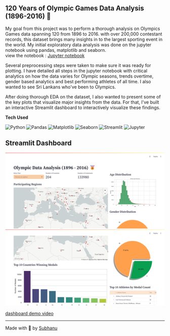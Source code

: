 ## 120 Years of Olympic Games Data Analysis (1896-2016) 🏅

My goal from this project was to perform a thorough analysis on Olympics Games data spanning 120 from 1896 to 2016. with over 200,000 contestant records, this dataset brings many insights in to the largest sporting event in the world. My initial exploratory data analysis was done on the jupyter notebook using pandas, matplotlib and seaborn. <br> view the notebook : [Jupyter notebook](https://github.com/subhanu-dev/Olympic-Data-Analysis/blob/main/Olympic%20Data%20Analysis.ipynb)

Several preprocessing steps were taken to make sure it was ready for plotting. 
I have detailed all steps in the jupyter notebook with critical analytics on how the data varies for Olympic seasons, trends overtime, gender based analytics and best performing athletes of all time. I also wanted to see Sri Lankans who've been to Olympics. 

After doing thorough EDA on the dataset, I also wanted to present some of the key plots that visualize major insights from the data. For that, I've built an interactive Streamlit dashboard to interactively visualize these findings.

**Tech Used**

![Python](https://img.shields.io/badge/Python-8DB600?style=for-the-badge&logo=python&logoColor=white)
![Pandas](https://img.shields.io/badge/Pandas-150458?style=for-the-badge&logo=pandas&logoColor=white)
![Matplotlib](https://img.shields.io/badge/Matplotlib-008080?style=for-the-badge)
![Seaborn](https://img.shields.io/badge/Seaborn-3775A9?style=for-the-badge)
![Streamlit](https://img.shields.io/badge/Streamlit-FF4B4B?style=for-the-badge&logo=streamlit&logoColor=white)
![Jupyter](https://img.shields.io/badge/Jupyter-F37626?style=for-the-badge&logo=jupyter&logoColor=white)

## Streamlit Dashboard 
![image1](images/dashboard1.png)
![image2](images/dashboard2.png)

[dashboard demo video](https://youtu.be/6W_0rG02ysQ)


---
Made with 💓 by [Subhanu](https://github.com/subhanu-dev)
